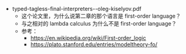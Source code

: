 - typed-tagless-final-interpreters--oleg-kiselyov.pdf
  - 这个论文里，为什么说第二章的那个语言是 first-order language？
  - 与之相对的 lambda calculus 为什么不是 first-order language？
  - 参考：
    - https://en.wikipedia.org/wiki/First-order_logic
    - https://plato.stanford.edu/entries/modeltheory-fo/
